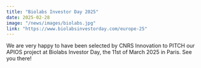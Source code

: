 ```yaml
---
title: "Biolabs Investor Day 2025"
date: 2025-02-28
image: "/news/images/biolabs.jpg"
link: "https://www.biolabsinvestorday.com/europe-25"
---
```


We are very happy to have been selected by CNRS Innovation to PITCH our APIOS project at Biolabs Investor Day, the 11st of March 2025 in Paris. See you there!

